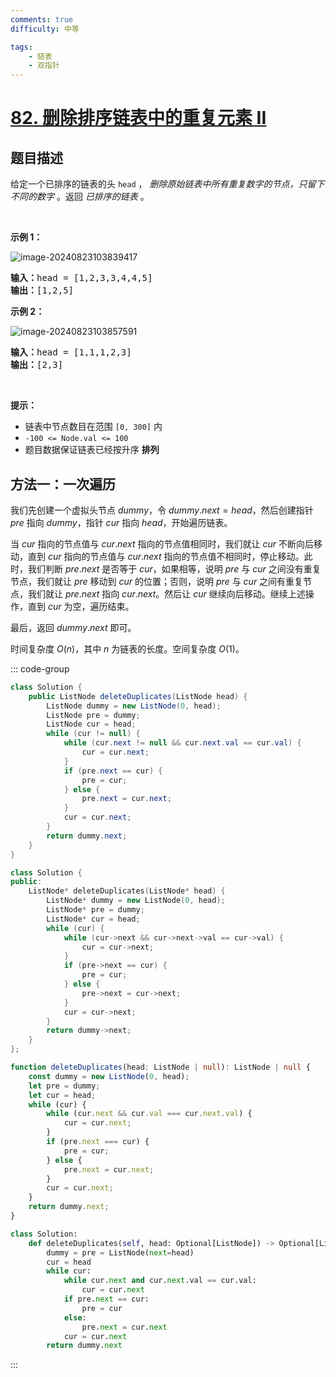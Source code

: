 ```yaml
---
comments: true
difficulty: 中等

tags:
    - 链表
    - 双指针
---
```


<!-- problem:start -->

# [82. 删除排序链表中的重复元素 II](https://leetcode.cn/problems/remove-duplicates-from-sorted-list-ii)

## 题目描述

<!-- description:start -->

<p>给定一个已排序的链表的头&nbsp;<code>head</code> ，&nbsp;<em>删除原始链表中所有重复数字的节点，只留下不同的数字</em>&nbsp;。返回 <em>已排序的链表</em>&nbsp;。</p>

<p>&nbsp;</p>

<p><strong>示例 1：</strong></p>
<img src="https://blog-1304855543.cos.ap-guangzhou.myqcloud.com/blog/image-20240823103839417.png" alt="image-20240823103839417"  />

<pre>
<strong>输入：</strong>head = [1,2,3,3,4,4,5]
<strong>输出：</strong>[1,2,5]
</pre>

<p><strong>示例 2：</strong></p>
<img src="https://blog-1304855543.cos.ap-guangzhou.myqcloud.com/blog/image-20240823103857591.png" alt="image-20240823103857591"  />
<pre>
<strong>输入：</strong>head = [1,1,1,2,3]
<strong>输出：</strong>[2,3]
</pre>

<p>&nbsp;</p>

<p><strong>提示：</strong></p>

<ul>
	<li>链表中节点数目在范围 <code>[0, 300]</code> 内</li>
	<li><code>-100 &lt;= Node.val &lt;= 100</code></li>
	<li>题目数据保证链表已经按升序 <strong>排列</strong></li>
</ul>

<!-- description:end -->


<!-- solution:start -->

## 方法一：一次遍历

我们先创建一个虚拟头节点 $dummy$，令 $dummy.next = head$，然后创建指针 $pre$ 指向 $dummy$，指针 $cur$ 指向 $head$，开始遍历链表。

当 $cur$ 指向的节点值与 $cur.next$ 指向的节点值相同时，我们就让 $cur$ 不断向后移动，直到 $cur$ 指向的节点值与 $cur.next$ 指向的节点值不相同时，停止移动。此时，我们判断 $pre.next$ 是否等于 $cur$，如果相等，说明 $pre$ 与 $cur$ 之间没有重复节点，我们就让 $pre$ 移动到 $cur$ 的位置；否则，说明 $pre$ 与 $cur$ 之间有重复节点，我们就让 $pre.next$ 指向 $cur.next$。然后让 $cur$ 继续向后移动。继续上述操作，直到 $cur$ 为空，遍历结束。

最后，返回 $dummy.next$ 即可。

时间复杂度 $O(n)$，其中 $n$ 为链表的长度。空间复杂度 $O(1)$。

<!-- tabs:start -->
::: code-group

```java [Java]
class Solution {
    public ListNode deleteDuplicates(ListNode head) {
        ListNode dummy = new ListNode(0, head);
        ListNode pre = dummy;
        ListNode cur = head;
        while (cur != null) {
            while (cur.next != null && cur.next.val == cur.val) {
                cur = cur.next;
            }
            if (pre.next == cur) {
                pre = cur;
            } else {
                pre.next = cur.next;
            }
            cur = cur.next;
        }
        return dummy.next;
    }
}
```

```cpp [C++]
class Solution {
public:
    ListNode* deleteDuplicates(ListNode* head) {
        ListNode* dummy = new ListNode(0, head);
        ListNode* pre = dummy;
        ListNode* cur = head;
        while (cur) {
            while (cur->next && cur->next->val == cur->val) {
                cur = cur->next;
            }
            if (pre->next == cur) {
                pre = cur;
            } else {
                pre->next = cur->next;
            }
            cur = cur->next;
        }
        return dummy->next;
    }
};
```

```ts [TypeScript]
function deleteDuplicates(head: ListNode | null): ListNode | null {
    const dummy = new ListNode(0, head);
    let pre = dummy;
    let cur = head;
    while (cur) {
        while (cur.next && cur.val === cur.next.val) {
            cur = cur.next;
        }
        if (pre.next === cur) {
            pre = cur;
        } else {
            pre.next = cur.next;
        }
        cur = cur.next;
    }
    return dummy.next;
}
```

```python [Python]
class Solution:
    def deleteDuplicates(self, head: Optional[ListNode]) -> Optional[ListNode]:
        dummy = pre = ListNode(next=head)
        cur = head
        while cur:
            while cur.next and cur.next.val == cur.val:
                cur = cur.next
            if pre.next == cur:
                pre = cur
            else:
                pre.next = cur.next
            cur = cur.next
        return dummy.next
```

:::
<!-- tabs:end -->

<!-- solution:end -->

<!-- problem:end -->